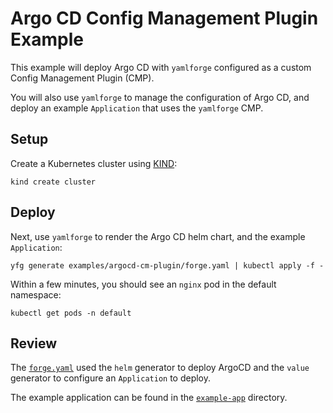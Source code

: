# Argo CD Config Management Plugin Example

This example will deploy Argo CD with `yamlforge` configured as a custom Config Management Plugin (CMP).

You will also use `yamlforge` to manage the configuration of Argo CD, and deploy an example `Application` that uses the `yamlforge` CMP.

## Setup

Create a Kubernetes cluster using [KIND](https://kind.sigs.k8s.io):

```
kind create cluster
```

## Deploy

Next, use `yamlforge` to render the Argo CD helm chart, and the example `Application`:

```
yfg generate examples/argocd-cm-plugin/forge.yaml | kubectl apply -f -
```

Within a few minutes, you should see an `nginx` pod in the default namespace:

```
kubectl get pods -n default
```

## Review

The [`forge.yaml`](./forge.yaml) used the `helm` generator to deploy ArgoCD and the `value` generator to configure an `Application` to deploy.

The example application can be found in the [`example-app`](./example-app) directory.

